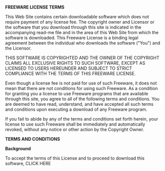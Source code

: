 **FREEWARE LICENSE TERMS**

This Web Site contains certain downloadable software which does not
require payment of any license fee. The copyright owner and Licensor or
the software that you download through this site is indicated in the
accompanying read-me file and in the area of this Web Site from which
the software is downloaded. This Freeware License is a binding legal
agreement between the individual who downloads the software ("You") and
the Licensor.

THIS SOFTWARE IS COPYRIGHTED AND THE OWNER OF THE COPYRIGHT CLAIMS ALL
EXCLUSIVE RIGHTS TO SUCH SOFTWARE, EXCEPT AS LICENSED TO USERS HEREUNDER
AND SUBJECT TO STRICT COMPLIANCE WITH THE TERMS OF THIS FREEWARE
LICENSE.

Even though a license fee is not paid for use of such Freeware, it does
not mean that there are not conditions for using such Freeware. As a
condition for granting you a license to use Freeware programs that are
available through this site, you agree to all of the following terms and
conditions. You are deemed to have read, understand, and have accepted
all such terms and conditions upon executing a download of any Freeware
program.

If you fail to abide by any of the terms and conditions set forth
herein, your license to use such Freeware shall be immediately and
automatically revoked, without any notice or other action by the
Copyright Owner.

**TERMS AND CONDITIONS**

**Background**

To accept the terms of this License and to proceed to download this
software, CLICK HERE
